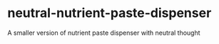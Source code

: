 # neutral-nutrient-paste-dispenser
A smaller version of nutrient paste dispenser with neutral thought
